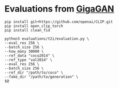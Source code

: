# Evaluations from [GigaGAN](https://github.com/mingukkang/GigaGAN/tree/main/evaluation)

```
pip install git+https://github.com/openai/CLIP.git
pip install open_clip_torch
pip install clean_fid
```

```
python3 evaluations/t2i/evaluation.py \
--eval_res 256 \ 
--batch_size 256 \
--how_many 30000 \
--ref_data "coco2014" \
--ref_type "val2014" \
--eval_res 256 \
--batch_size 256 \
--ref_dir "/path/to/coco" \
--fake_dir "/path/to/generation" \
$@
```
